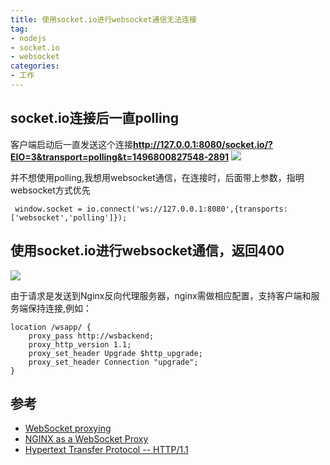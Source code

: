 ```yaml
---
title: 使用socket.io进行websocket通信无法连接
tag:
- nodejs
- socket.io
- websocket
categories:
- 工作
---
```


## socket.io连接后一直polling
客户端启动后一直发送这个连接**http://127.0.0.1:8080/socket.io/?EIO=3&transport=polling&t=1496800827548-2891**
![](/images/socketio_pooling.png)
<!-- more -->
并不想使用polling,我想用websocket通信，在连接时，后面带上参数，指明websocket方式优先
```
 window.socket = io.connect('ws://127.0.0.1:8080',{transports:['websocket','polling']});
```
## 使用socket.io进行websocket通信，返回400
![](/images/socketio_400.png)

由于请求是发送到Nginx反向代理服务器，nginx需做相应配置，支持客户端和服务端保持连接,例如：
```
location /wsapp/ {
    proxy_pass http://wsbackend;
    proxy_http_version 1.1;
    proxy_set_header Upgrade $http_upgrade;
    proxy_set_header Connection "upgrade";
}
```

## 参考
- [WebSocket proxying](http://nginx.org/en/docs/http/websocket.html)
- [NGINX as a WebSocket Proxy](https://www.nginx.com/blog/websocket-nginx/)
- [Hypertext Transfer Protocol -- HTTP/1.1](https://tools.ietf.org/html/rfc2616#section-13.5.1)
